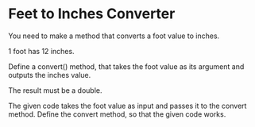 # Feet to Inches Converter

You need to make a method that converts a foot value to inches.

1 foot has 12 inches. 

Define a convert() method, that takes the foot value as its argument and outputs the inches value.

The result must be a double.

The given code takes the foot value as input and passes it to the convert method. Define the convert method, so that the given code works.
